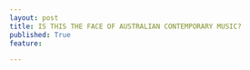 ```yaml
---
layout: post
title: IS THIS THE FACE OF AUSTRALIAN CONTEMPORARY MUSIC?
published: True
feature: 

---
```


